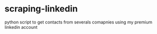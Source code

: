 # scraping-linkedin
python script to get contacts from severals comapnies using my premium linkedin account
